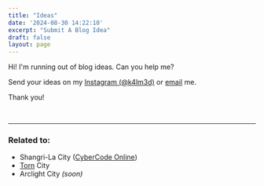 ```yaml
---
title: "Ideas"
date: '2024-08-30 14:22:10'
excerpt: "Submit A Blog Idea"
draft: false
layout: page
---
```


Hi! I'm running out of blog ideas. Can you help me?

Send your ideas on my [Instagram (@k4lm3d)](https://www.instagram.com/k4lm3d) or [email](mailto:k4lm3d@duck.com) me.

Thank you!

<br>

___

### Related to:

- Shangri-La City ([CyberCode Online](/cco))
- [Torn](/torn) City
- Arclight City *(soon)*